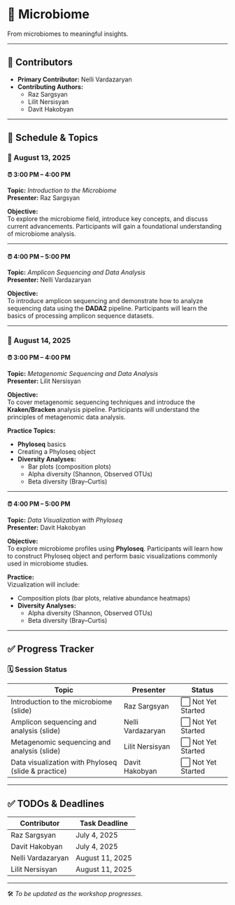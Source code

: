 # 🧬 Microbiome 

From microbiomes to meaningful insights.

---

## 👥 Contributors

- **Primary Contributor:** Nelli Vardazaryan  
- **Contributing Authors:**  
  - Raz Sargsyan  
  - Lilit Nersisyan  
  - Davit Hakobyan  

---

## 📅 Schedule & Topics

### 📍 August 13, 2025

#### ⏰ 3:00 PM – 4:00 PM  
**Topic:** *Introduction to the Microbiome*  
**Presenter:** Raz Sargsyan  

**Objective:**  
To explore the microbiome field, introduce key concepts, and discuss current advancements. Participants will gain a foundational understanding of microbiome analysis.

---

#### ⏰ 4:00 PM – 5:00 PM  
**Topic:** *Amplicon Sequencing and Data Analysis*  
**Presenter:** Nelli Vardazaryan  

**Objective:**  
To introduce amplicon sequencing and demonstrate how to analyze sequencing data using the **DADA2** pipeline. Participants will learn the basics of processing amplicon sequence datasets.

---

### 📍 August 14, 2025

#### ⏰ 3:00 PM – 4:00 PM  
**Topic:** *Metagenomic Sequencing and Data Analysis*  
**Presenter:** Lilit Nersisyan  

**Objective:**  
To cover metagenomic sequencing techniques and introduce the **Kraken/Bracken** analysis pipeline. Participants will understand the principles of metagenomic data analysis.

**Practice Topics:**  
- **Phyloseq** basics  
- Creating a Phyloseq object  
- **Diversity Analyses:**  
  - Bar plots (composition plots)  
  - Alpha diversity (Shannon, Observed OTUs)  
  - Beta diversity (Bray–Curtis)

---

#### ⏰ 4:00 PM – 5:00 PM  
**Topic:** *Data Visualization with Phyloseq*  
**Presenter:** Davit Hakobyan  

**Objective:**  
To explore microbiome profiles using **Phyloseq**. Participants will learn how to construct Phyloseq object and perform basic visualizations commonly used in microbiome studies.

**Practice:**  
Vizualization will include:
- Composition plots (bar plots, relative abundance heatmaps)  
- **Diversity Analyses:**  
  - Alpha diversity (Shannon, Observed OTUs)  
  - Beta diversity (Bray–Curtis)

---

## ✅ Progress Tracker

### 🗓️ Session Status

| **Topic**                                           | **Presenter**        | **Status**         |
|-----------------------------------------------------|----------------------|--------------------|
| Introduction to the microbiome (slide)              | Raz Sargsyan         | ⬜ Not Yet Started |
| Amplicon sequencing and analysis (slide)            | Nelli Vardazaryan    | ⬜ Not Yet Started |
| Metagenomic sequencing and  analysis (slide)        | Lilit Nersisyan      | ⬜ Not Yet Started |
| Data visualization with Phyloseq (slide & practice) | Davit Hakobyan       | ⬜ Not Yet Started |

---

## ✅ TODOs & Deadlines

| Contributor        | Task Deadline   |
|--------------------|-----------------|
| Raz Sargsyan       | July 4, 2025    |
| Davit Hakobyan     | July 4, 2025    |
| Nelli Vardazaryan  | August 11, 2025 |
| Lilit Nersisyan    | August 11, 2025 |

---

🛠️ _To be updated as the workshop progresses._

